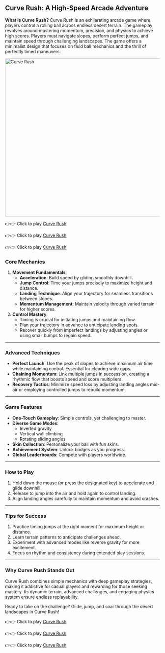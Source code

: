 ## Curve Rush: A High-Speed Arcade Adventure

**What is Curve Rush?**
Curve Rush is an exhilarating arcade game where players control a rolling ball across endless desert terrain. The gameplay revolves around mastering momentum, precision, and physics to achieve high scores. Players must navigate slopes, perform perfect jumps, and maintain speed through challenging landscapes. The game offers a minimalist design that focuses on fluid ball mechanics and the thrill of perfectly timed maneuvers.

<p><img src="https://curverush.com/data/image/game/curverush.png" alt="Curve Rush" width="512" height="512" loading="lazy"></p>

👉👉 Click to play [Curve Rush](https://curverush.me/)

👉👉 Click to play [Curve Rush](https://curverush.me/)

👉👉 Click to play [Curve Rush](https://curverush.me/)

### **Core Mechanics**

1. **Movement Fundamentals**:
    - **Acceleration**: Build speed by gliding smoothly downhill.
    - **Jump Control**: Time your jumps precisely to maximize height and distance.
    - **Landing Technique**: Align your trajectory for seamless transitions between slopes.
    - **Momentum Management**: Maintain velocity through varied terrain for higher scores.
2. **Control Mastery**:
    - Timing is crucial for initiating jumps and maintaining flow.
    - Plan your trajectory in advance to anticipate landing spots.
    - Recover quickly from imperfect landings by adjusting angles or using small bumps to regain speed.

---

### **Advanced Techniques**

- **Perfect Launch**: Use the peak of slopes to achieve maximum air time while maintaining control. Essential for clearing wide gaps.
- **Chaining Momentum**: Link multiple jumps in succession, creating a rhythmic flow that boosts speed and score multipliers.
- **Recovery Tactics**: Minimize speed loss by adjusting landing angles mid-air or employing controlled jumps to rebuild momentum.

---

### **Game Features**

- **One-Touch Gameplay**: Simple controls, yet challenging to master.
- **Diverse Game Modes**:
    - Inverted gravity
    - Vertical wall climbing
    - Rotating sliding angles
- **Skin Collection**: Personalize your ball with fun skins.
- **Achievement System**: Unlock badges as you progress.
- **Global Leaderboards**: Compete with players worldwide.

---

### **How to Play**

1. Hold down the mouse (or press the designated key) to accelerate and glide downhill.
2. Release to jump into the air and hold again to control landing.
3. Align landing angles carefully to maintain momentum and avoid crashes.

---

### **Tips for Success**

1. Practice timing jumps at the right moment for maximum height or distance.
2. Learn terrain patterns to anticipate challenges ahead.
3. Experiment with advanced modes like reverse gravity for more excitement.
4. Focus on rhythm and consistency during extended play sessions.

---

### **Why Curve Rush Stands Out**

Curve Rush combines simple mechanics with deep gameplay strategies, making it addictive for casual players and rewarding for those seeking mastery. Its dynamic terrain, advanced challenges, and engaging physics system ensure endless replayability.

Ready to take on the challenge? Glide, jump, and soar through the desert landscapes in Curve Rush!

👉👉 Click to play [Curve Rush](https://curverush.biz/)

👉👉 Click to play [Curve Rush](https://curverush.biz/)

👉👉 Click to play [Curve Rush](https://curverush.biz/)

